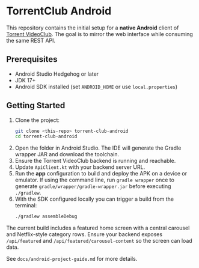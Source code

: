 # TorrentClub Android

This repository contains the initial setup for a **native Android** client of [Torrent VideoClub](https://github.com/christianLB/torrent-videoclub). The goal is to mirror the web interface while consuming the same REST API.

## Prerequisites

- Android Studio Hedgehog or later
- JDK 17+
- Android SDK installed (set `ANDROID_HOME` or use `local.properties`)

## Getting Started

1. Clone the project:
   ```bash
   git clone <this-repo> torrent-club-android
   cd torrent-club-android
   ```
2. Open the folder in Android Studio. The IDE will generate the Gradle wrapper JAR and download the toolchain.
3. Ensure the Torrent VideoClub backend is running and reachable.
4. Update `ApiClient.kt` with your backend server URL.
5. Run the **app** configuration to build and deploy the APK on a device or emulator.
   If using the command line, run `gradle wrapper` once to generate `gradle/wrapper/gradle-wrapper.jar` before executing `./gradlew`.
6. With the SDK configured locally you can trigger a build from the terminal:
   ```bash
   ./gradlew assembleDebug
   ```

The current build includes a featured home screen with a central carousel and Netflix-style category rows. Ensure your backend exposes `/api/featured` and `/api/featured/carousel-content` so the screen can load data.

See `docs/android-project-guide.md` for more details.
